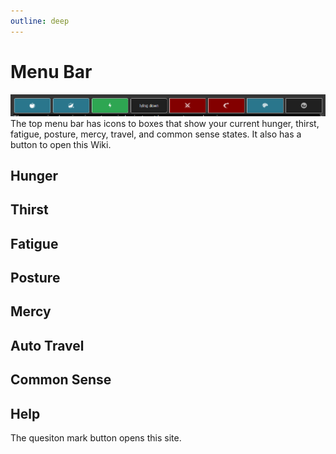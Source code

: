 ```yaml
---
outline: deep
---
```


# Menu Bar
![Menu Bar](menu-bar-00.png)
The top menu bar has icons to boxes that show your current hunger, thirst, fatigue, posture, mercy, travel, and common sense states. It also has a button to open this Wiki.

## Hunger

## Thirst

## Fatigue

## Posture

## Mercy

## Auto Travel

## Common Sense

## Help

The quesiton mark button opens this site. 

